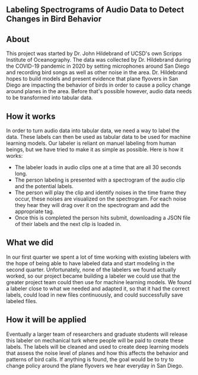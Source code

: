## Labeling Spectrograms of Audio Data to Detect Changes in Bird Behavior

## About
This project was started by Dr. John Hildebrand of UCSD's own Scripps Institute of Oceanography. The data was collected by Dr. Hildebrand during the COVID-19 pandemic in 2020 by setting microphones around San Diego and recording bird songs as well as other noise in the area. Dr. Hildebrand hopes to build models and present evidence that plane flyovers in San Diego are impacting the behavior of birds in order to cause a policy change around planes in the area. Before that's possible however, audio data needs to be transformed into tabular data.

## How it works
In order to turn audio data into tabular data, we need a way to label the data. These labels can then be used as tabular data to be used for machine learning models. Our labeler is reliant on manuel labeling from human beings, but we have tried to make it as simple as possible. Here is how it works:

- The labeler loads in audio clips one at a time that are all 30 seconds long.
- The person labeling is presented with a spectrogram of the audio clip and the potential labels.
- The person will play the clip and identify noises in the time frame they occur, these noises are visualized on the spectrogram. For each noise they hear they will drag over it on the spectrogram and add the appropriate tag.
- Once this is completed the person hits submit, downloading a JSON file of their labels and the next clip is loaded in.

## What we did
In our first quarter we spent a lot of time working with existing labelers with the hope of being able to have labeled data and start modeling in the second quarter. Unfortunately, none of the labelers we found actually worked, so our project became building a labeler we could use that the greater project team could then use for machine learning models. We found a labeler close to what we needed and adapted it, so that it had the correct labels, could load in new files continuously, and could successfully save labeled files.

## How it will be applied
Eventually a larger team of researchers and graduate students will release this labeler on mechanical turk where people will be paid to create these labels. The labels will be cleaned and used to create deep learning models that assess the noise level of planes and how this affects the behavior and patterns of bird calls. If anything is found, the goal would be to try to change policy around the plane flyovers we hear everyday in San Diego.
